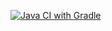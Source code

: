 [![Java CI with Gradle](https://github.com/MarinaTret/Patterns2/actions/workflows/gradle-publish.yml/badge.svg)](https://github.com/MarinaTret/Patterns2/actions/workflows/gradle-publish.yml)